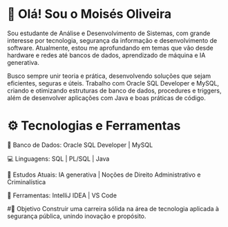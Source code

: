 # 👋 Olá! Sou o Moisés Oliveira

Sou estudante de Análise e Desenvolvimento de Sistemas, com grande interesse por tecnologia, segurança da informação e desenvolvimento de software.
Atualmente, estou me aprofundando em temas que vão desde hardware e redes até bancos de dados, aprendizado de máquina e IA generativa.

Busco sempre unir teoria e prática, desenvolvendo soluções que sejam eficientes, seguras e úteis.
Trabalho com Oracle SQL Developer e MySQL, criando e otimizando estruturas de banco de dados, procedures e triggers, além de desenvolver aplicações com Java e boas práticas de código.


# ⚙️ Tecnologias e Ferramentas

💾 Banco de Dados: Oracle SQL Developer | MySQL

💻 Linguagens: SQL | PL/SQL | Java

🧠 Estudos Atuais: IA generativa | Noções de Direito Administrativo e Criminalística

🧩 Ferramentas: IntelliJ IDEA | VS Code


#🎯 Objetivo
Construir uma carreira sólida na área de tecnologia aplicada à segurança pública, unindo inovação e propósito.

